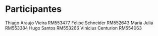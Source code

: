 # Participantes

Thiago Araujo Vieira RM553477
Felipe Schneider RM552643
Maria Julia RM553384
Hugo Santos RM553266
Vinicius Centurion RM554063
